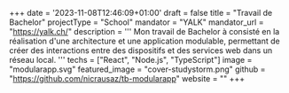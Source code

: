 +++
date = '2023-11-08T12:46:09+01:00'
draft = false
title = "Travail de Bachelor"
projectType = "School"
mandator = "YALK"
mandator_url = "https://yalk.ch/"
description = '''
Mon travail de Bachelor à consisté en la réalisation d'une architecture et une application modulable, permettant de créer des interactions entre des dispositifs et des services web dans un réseau local.
'''
techs = ["React", "Node.js", "TypeScript"]
image = "modularapp.svg"
featured_image = "cover-studystorm.png"
github = "https://github.com/nicrausaz/tb-modularapp"
website = ""
+++
